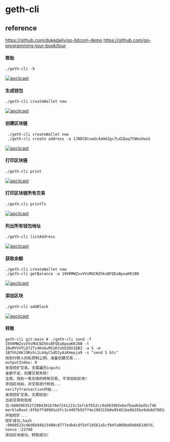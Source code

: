 # geth-cli

## reference
https://github.com/dukedaily/go-bitcoin-demo
https://github.com/go-programming-tour-book/tour

#### 帮助

```
./geth-cli -h
```

[![asciicast](https://asciinema.org/a/gRegeEiD9h2ueZevenIx83udx.svg)](https://asciinema.org/a/gRegeEiD9h2ueZevenIx83udx)

#### 生成钱包

```
./geth-cli createWallet new
```

[![asciicast](https://asciinema.org/a/Wf2sUMNZYJ5mGa7GvhzJyYfyY.svg)](https://asciinema.org/a/Wf2sUMNZYJ5mGa7GvhzJyYfyY)

#### 创建区块链

```
 ./geth-cli createWallet new
 ./geth-cli create address -a 1JNDCBtxwUc4aHAZgc7Ld2Qaq7CWmzUwsG
```

[![asciicast](https://asciinema.org/a/B8ewzjvBd4HDUrsTYsEPTkTMx.svg)](https://asciinema.org/a/B8ewzjvBd4HDUrsTYsEPTkTMx)

#### 打印区块链

```
./geth-cli print
```

[![asciicast](https://asciinema.org/a/e8PbKenxzqOo5NqoCQoUNyjaU.svg)](https://asciinema.org/a/e8PbKenxzqOo5NqoCQoUNyjaU)

#### 打印区块链所有交易

```
./geth-cli printTx
```

[![asciicast](https://asciinema.org/a/MSAA6xvKHmdi3kzjbFx71Z70h.svg)](https://asciinema.org/a/MSAA6xvKHmdi3kzjbFx71Z70h)

#### 列出所有钱包地址

```
./geth-cli listAddress
```

[![asciicast](https://asciinema.org/a/257bygs808t2FEb24OOlTBaC0.svg)](https://asciinema.org/a/257bygs808t2FEb24OOlTBaC0)

#### 获取余额

```
./geth-cli createWallet new
./geth-cli getBalance -a 19VKMWZxvVVsMUCNZhksBFQEa8poaKRJ8N
```

[![asciicast](https://asciinema.org/a/AQrWL2cFqPvvnWZoiecjjZMGD.svg)](https://asciinema.org/a/AQrWL2cFqPvvnWZoiecjjZMGD)

#### 添加区块

```
./geth-cli addBlock
```

[![asciicast](https://asciinema.org/a/toX6DG3lA2WC4IrFFifF12At6.svg)](https://asciinema.org/a/toX6DG3lA2WC4IrFFifF12At6)

#### 转账

```
geth-cli git:main # ./geth-cli send -f 19VKMWZxvVVsMUCNZhksBFQEa8poaKRJ8N -t 1NvMYVVTLD72Tz4Kn6vM51KtU5Q3DX1EB3 -a 5 -m 1B7hh26KJ9Rshi1L44yCSdD1yAzKHepja9 -s "send 5 btc"
找到付款人的私钥和公钥，准备创建交易...
outputIndex: 0
发现挖矿交易，无需遍历inputs
金额不足，创建交易失败!
注意，找到一笔无效的转账交易, 不添加到区块!
添加区块前，对交易进行校验...
verifyTransaction开始...
发现挖矿交易，无需校验!
当前交易校验成功:688890352f2904381b70e7241223c3afcbf652cc9a903965ebefbaa6dad5cf4b
merkleRoot:8f6b7fd0901e5fc3c4497b92ff4e198315b0a95451be6b35be9ab8d7882a61a3
开始挖矿...
挖矿成功,hash :0000523c46d6b94b23400c8777edb4cdf5df18561a5cf04fa069bd6b6661d6fd, nonce :23748
添加区块成功，转账成功!
```
